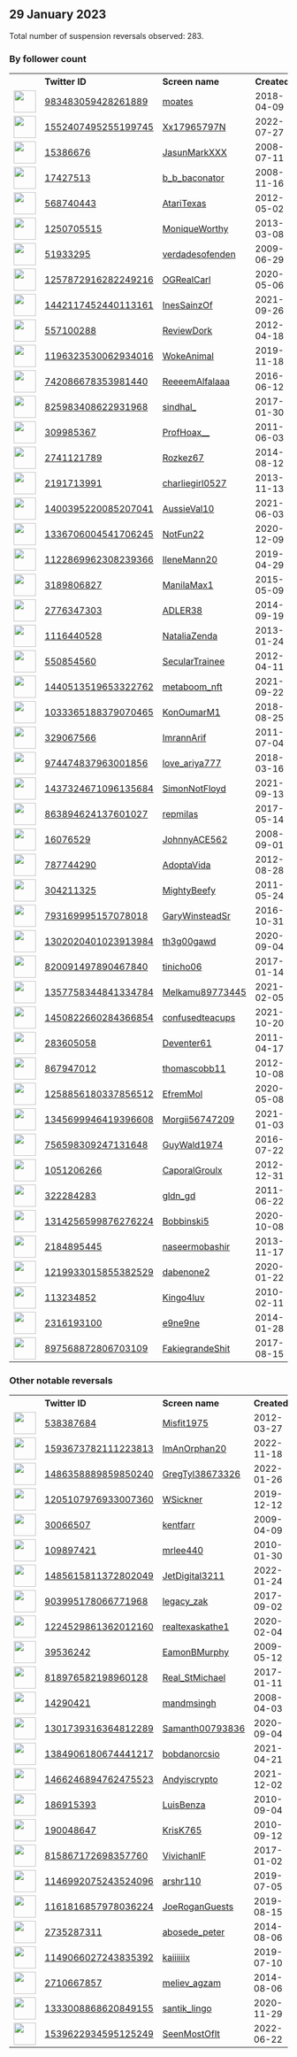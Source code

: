 
## 29 January 2023
Total number of suspension reversals observed: 283.

### By follower count
<table><tr><th></th><th align="left">Twitter ID</th><th align="left">Screen name</th>
<th align="left">Created</th><th align="left">Status</th><th align="left">Suspended</th><th align="left">Followers</th>
<tr><td><a href="https://pbs.twimg.com/profile_images/1619502753834835974/JGmosFmi_normal.jpg"><img src="https://pbs.twimg.com/profile_images/1619502753834835974/JGmosFmi_normal.jpg" width="40px" height="40px" align="center"/></a></td><td><a href="https://twitter.com/intent/user?user_id=983483059428261889">983483059428261889</a></td><td><a href="https://twitter.com/moates">moates</a></td><td>2018-04-09</td><td align="center"></td><td></td><td>180657</td></tr>
<tr><td><a href="https://pbs.twimg.com/profile_images/1552408984824516610/alsEPf46_normal.jpg"><img src="https://pbs.twimg.com/profile_images/1552408984824516610/alsEPf46_normal.jpg" width="40px" height="40px" align="center"/></a></td><td><a href="https://twitter.com/intent/user?user_id=1552407495255199745">1552407495255199745</a></td><td><a href="https://twitter.com/Xx17965797N">Xx17965797N</a></td><td>2022-07-27</td><td align="center"></td><td>2022-12-12</td><td>66433</td></tr>
<tr><td><a href="https://pbs.twimg.com/profile_images/1298686724621492224/90K5EQpJ_normal.jpg"><img src="https://pbs.twimg.com/profile_images/1298686724621492224/90K5EQpJ_normal.jpg" width="40px" height="40px" align="center"/></a></td><td><a href="https://twitter.com/intent/user?user_id=15386676">15386676</a></td><td><a href="https://twitter.com/JasunMarkXXX">JasunMarkXXX</a></td><td>2008-07-11</td><td align="center"></td><td>2022-03-27</td><td>50251</td></tr>
<tr><td><a href="https://pbs.twimg.com/profile_images/1352023966676787200/eofhIeDt_normal.jpg"><img src="https://pbs.twimg.com/profile_images/1352023966676787200/eofhIeDt_normal.jpg" width="40px" height="40px" align="center"/></a></td><td><a href="https://twitter.com/intent/user?user_id=17427513">17427513</a></td><td><a href="https://twitter.com/b_b_baconator">b_b_baconator</a></td><td>2008-11-16</td><td align="center"></td><td></td><td>48443</td></tr>
<tr><td><a href="https://pbs.twimg.com/profile_images/961315095841255424/oClfQDgN_normal.jpg"><img src="https://pbs.twimg.com/profile_images/961315095841255424/oClfQDgN_normal.jpg" width="40px" height="40px" align="center"/></a></td><td><a href="https://twitter.com/intent/user?user_id=568740443">568740443</a></td><td><a href="https://twitter.com/AtariTexas">AtariTexas</a></td><td>2012-05-02</td><td align="center"></td><td>2022-10-10</td><td>35394</td></tr>
<tr><td><a href="https://pbs.twimg.com/profile_images/1132945631046184960/mN23bcrk_normal.jpg"><img src="https://pbs.twimg.com/profile_images/1132945631046184960/mN23bcrk_normal.jpg" width="40px" height="40px" align="center"/></a></td><td><a href="https://twitter.com/intent/user?user_id=1250705515">1250705515</a></td><td><a href="https://twitter.com/MoniqueWorthy">MoniqueWorthy</a></td><td>2013-03-08</td><td align="center"></td><td></td><td>30431</td></tr>
<tr><td><a href="https://pbs.twimg.com/profile_images/1533288485960003584/fsWkDku2_normal.jpg"><img src="https://pbs.twimg.com/profile_images/1533288485960003584/fsWkDku2_normal.jpg" width="40px" height="40px" align="center"/></a></td><td><a href="https://twitter.com/intent/user?user_id=51933295">51933295</a></td><td><a href="https://twitter.com/verdadesofenden">verdadesofenden</a></td><td>2009-06-29</td><td align="center"></td><td>2022-06-13</td><td>30090</td></tr>
<tr><td><a href="https://pbs.twimg.com/profile_images/1482696093406277637/ib1dpHDC_normal.jpg"><img src="https://pbs.twimg.com/profile_images/1482696093406277637/ib1dpHDC_normal.jpg" width="40px" height="40px" align="center"/></a></td><td><a href="https://twitter.com/intent/user?user_id=1257872916282249216">1257872916282249216</a></td><td><a href="https://twitter.com/OGRealCarl">OGRealCarl</a></td><td>2020-05-06</td><td align="center"></td><td>2022-06-17</td><td>29830</td></tr>
<tr><td><a href="https://pbs.twimg.com/profile_images/1523696719992610818/9Fl1amLt_normal.jpg"><img src="https://pbs.twimg.com/profile_images/1523696719992610818/9Fl1amLt_normal.jpg" width="40px" height="40px" align="center"/></a></td><td><a href="https://twitter.com/intent/user?user_id=1442117452440113161">1442117452440113161</a></td><td><a href="https://twitter.com/InesSainzOf">InesSainzOf</a></td><td>2021-09-26</td><td align="center">🚫</td><td>2022-09-29</td><td>28065</td></tr>
<tr><td><a href="https://pbs.twimg.com/profile_images/1550173107180257288/O9GFjHUu_normal.jpg"><img src="https://pbs.twimg.com/profile_images/1550173107180257288/O9GFjHUu_normal.jpg" width="40px" height="40px" align="center"/></a></td><td><a href="https://twitter.com/intent/user?user_id=557100288">557100288</a></td><td><a href="https://twitter.com/ReviewDork">ReviewDork</a></td><td>2012-04-18</td><td align="center"></td><td>2022-07-29</td><td>28045</td></tr>
<tr><td><a href="https://pbs.twimg.com/profile_images/1510980681576366084/F6G2CsxB_normal.jpg"><img src="https://pbs.twimg.com/profile_images/1510980681576366084/F6G2CsxB_normal.jpg" width="40px" height="40px" align="center"/></a></td><td><a href="https://twitter.com/intent/user?user_id=1196323530062934016">1196323530062934016</a></td><td><a href="https://twitter.com/WokeAnimal">WokeAnimal</a></td><td>2019-11-18</td><td align="center"></td><td>2022-04-29</td><td>27935</td></tr>
<tr><td><a href="https://pbs.twimg.com/profile_images/1468924679998119944/vDixdphU_normal.jpg"><img src="https://pbs.twimg.com/profile_images/1468924679998119944/vDixdphU_normal.jpg" width="40px" height="40px" align="center"/></a></td><td><a href="https://twitter.com/intent/user?user_id=742086678353981440">742086678353981440</a></td><td><a href="https://twitter.com/ReeeemAlfalaaa">ReeeemAlfalaaa</a></td><td>2016-06-12</td><td align="center">👋</td><td>2022-07-30</td><td>27385</td></tr>
<tr><td><a href="https://pbs.twimg.com/profile_images/1619581861130559492/GDeYP8UC_normal.jpg"><img src="https://pbs.twimg.com/profile_images/1619581861130559492/GDeYP8UC_normal.jpg" width="40px" height="40px" align="center"/></a></td><td><a href="https://twitter.com/intent/user?user_id=825983408622931968">825983408622931968</a></td><td><a href="https://twitter.com/sindhal_">sindhal_</a></td><td>2017-01-30</td><td align="center"></td><td>2022-09-19</td><td>26418</td></tr>
<tr><td><a href="https://pbs.twimg.com/profile_images/1147181743608422401/P6kXZS5X_normal.png"><img src="https://pbs.twimg.com/profile_images/1147181743608422401/P6kXZS5X_normal.png" width="40px" height="40px" align="center"/></a></td><td><a href="https://twitter.com/intent/user?user_id=309985367">309985367</a></td><td><a href="https://twitter.com/ProfHoax__">ProfHoax__</a></td><td>2011-06-03</td><td align="center"></td><td>2022-06-23</td><td>25930</td></tr>
<tr><td><a href="https://pbs.twimg.com/profile_images/1566490097595432962/qF7ihE_M_normal.jpg"><img src="https://pbs.twimg.com/profile_images/1566490097595432962/qF7ihE_M_normal.jpg" width="40px" height="40px" align="center"/></a></td><td><a href="https://twitter.com/intent/user?user_id=2741121789">2741121789</a></td><td><a href="https://twitter.com/Rozkez67">Rozkez67</a></td><td>2014-08-12</td><td align="center"></td><td>2022-09-07</td><td>24007</td></tr>
<tr><td><a href="https://pbs.twimg.com/profile_images/1496531479236472834/Va0I5A3n_normal.jpg"><img src="https://pbs.twimg.com/profile_images/1496531479236472834/Va0I5A3n_normal.jpg" width="40px" height="40px" align="center"/></a></td><td><a href="https://twitter.com/intent/user?user_id=2191713991">2191713991</a></td><td><a href="https://twitter.com/charliegirl0527">charliegirl0527</a></td><td>2013-11-13</td><td align="center"></td><td>2022-05-07</td><td>23800</td></tr>
<tr><td><a href="https://pbs.twimg.com/profile_images/1434512568337375235/Fo5rVtu__normal.jpg"><img src="https://pbs.twimg.com/profile_images/1434512568337375235/Fo5rVtu__normal.jpg" width="40px" height="40px" align="center"/></a></td><td><a href="https://twitter.com/intent/user?user_id=1400395220085207041">1400395220085207041</a></td><td><a href="https://twitter.com/AussieVal10">AussieVal10</a></td><td>2021-06-03</td><td align="center"></td><td>2022-03-15</td><td>23763</td></tr>
<tr><td><a href="https://pbs.twimg.com/profile_images/1563262051710951424/P5RT5iw-_normal.jpg"><img src="https://pbs.twimg.com/profile_images/1563262051710951424/P5RT5iw-_normal.jpg" width="40px" height="40px" align="center"/></a></td><td><a href="https://twitter.com/intent/user?user_id=1336706004541706245">1336706004541706245</a></td><td><a href="https://twitter.com/NotFun22">NotFun22</a></td><td>2020-12-09</td><td align="center"></td><td>2022-09-05</td><td>23581</td></tr>
<tr><td><a href="https://pbs.twimg.com/profile_images/1138139064505384960/GWPUEzQN_normal.jpg"><img src="https://pbs.twimg.com/profile_images/1138139064505384960/GWPUEzQN_normal.jpg" width="40px" height="40px" align="center"/></a></td><td><a href="https://twitter.com/intent/user?user_id=1122869962308239366">1122869962308239366</a></td><td><a href="https://twitter.com/IleneMann20">IleneMann20</a></td><td>2019-04-29</td><td align="center"></td><td>2022-10-04</td><td>23546</td></tr>
<tr><td><a href="https://pbs.twimg.com/profile_images/1491190972675653632/LBDXTtWA_normal.jpg"><img src="https://pbs.twimg.com/profile_images/1491190972675653632/LBDXTtWA_normal.jpg" width="40px" height="40px" align="center"/></a></td><td><a href="https://twitter.com/intent/user?user_id=3189806827">3189806827</a></td><td><a href="https://twitter.com/ManilaMax1">ManilaMax1</a></td><td>2015-05-09</td><td align="center"></td><td>2022-08-03</td><td>20922</td></tr>
<tr><td><a href="https://pbs.twimg.com/profile_images/1094976575563538432/c3zSrtBL_normal.jpg"><img src="https://pbs.twimg.com/profile_images/1094976575563538432/c3zSrtBL_normal.jpg" width="40px" height="40px" align="center"/></a></td><td><a href="https://twitter.com/intent/user?user_id=2776347303">2776347303</a></td><td><a href="https://twitter.com/ADLER38">ADLER38</a></td><td>2014-09-19</td><td align="center"></td><td>2022-10-27</td><td>19904</td></tr>
<tr><td><a href="https://pbs.twimg.com/profile_images/1505427357905080326/ggycHOED_normal.jpg"><img src="https://pbs.twimg.com/profile_images/1505427357905080326/ggycHOED_normal.jpg" width="40px" height="40px" align="center"/></a></td><td><a href="https://twitter.com/intent/user?user_id=1116440528">1116440528</a></td><td><a href="https://twitter.com/NataliaZenda">NataliaZenda</a></td><td>2013-01-24</td><td align="center"></td><td>2022-07-13</td><td>5548</td></tr>
<tr><td><a href="https://pbs.twimg.com/profile_images/1610899061611298817/jcuh9eHu_normal.jpg"><img src="https://pbs.twimg.com/profile_images/1610899061611298817/jcuh9eHu_normal.jpg" width="40px" height="40px" align="center"/></a></td><td><a href="https://twitter.com/intent/user?user_id=550854560">550854560</a></td><td><a href="https://twitter.com/SecularTrainee">SecularTrainee</a></td><td>2012-04-11</td><td align="center"></td><td>2023-01-19</td><td>4257</td></tr>
<tr><td><a href="https://pbs.twimg.com/profile_images/1462037248464068621/QNvBuD0L_normal.jpg"><img src="https://pbs.twimg.com/profile_images/1462037248464068621/QNvBuD0L_normal.jpg" width="40px" height="40px" align="center"/></a></td><td><a href="https://twitter.com/intent/user?user_id=1440513519653322762">1440513519653322762</a></td><td><a href="https://twitter.com/metaboom_nft">metaboom_nft</a></td><td>2021-09-22</td><td align="center"></td><td>2023-01-20</td><td>4149</td></tr>
<tr><td><a href="https://pbs.twimg.com/profile_images/1568887688563916800/-G7_ug9H_normal.jpg"><img src="https://pbs.twimg.com/profile_images/1568887688563916800/-G7_ug9H_normal.jpg" width="40px" height="40px" align="center"/></a></td><td><a href="https://twitter.com/intent/user?user_id=1033365188379070465">1033365188379070465</a></td><td><a href="https://twitter.com/KonOumarM1">KonOumarM1</a></td><td>2018-08-25</td><td align="center"></td><td>2022-10-23</td><td>3133</td></tr>
<tr><td><a href="https://pbs.twimg.com/profile_images/1617937345797292049/wvQWSQDt_normal.jpg"><img src="https://pbs.twimg.com/profile_images/1617937345797292049/wvQWSQDt_normal.jpg" width="40px" height="40px" align="center"/></a></td><td><a href="https://twitter.com/intent/user?user_id=329067566">329067566</a></td><td><a href="https://twitter.com/ImrannArif">ImrannArif</a></td><td>2011-07-04</td><td align="center"></td><td>2023-01-10</td><td>3125</td></tr>
<tr><td><a href="https://pbs.twimg.com/profile_images/1451937737305645062/XPEJ1iD4_normal.jpg"><img src="https://pbs.twimg.com/profile_images/1451937737305645062/XPEJ1iD4_normal.jpg" width="40px" height="40px" align="center"/></a></td><td><a href="https://twitter.com/intent/user?user_id=974474837963001856">974474837963001856</a></td><td><a href="https://twitter.com/love_ariya777">love_ariya777</a></td><td>2018-03-16</td><td align="center"></td><td>2023-01-04</td><td>2852</td></tr>
<tr><td><a href="https://pbs.twimg.com/profile_images/1469584839875698688/2qDzs8RE_normal.jpg"><img src="https://pbs.twimg.com/profile_images/1469584839875698688/2qDzs8RE_normal.jpg" width="40px" height="40px" align="center"/></a></td><td><a href="https://twitter.com/intent/user?user_id=1437324671096135684">1437324671096135684</a></td><td><a href="https://twitter.com/SimonNotFloyd">SimonNotFloyd</a></td><td>2021-09-13</td><td align="center"></td><td>2022-09-07</td><td>2410</td></tr>
<tr><td><a href="https://pbs.twimg.com/profile_images/1618426895229411328/734nOrdl_normal.jpg"><img src="https://pbs.twimg.com/profile_images/1618426895229411328/734nOrdl_normal.jpg" width="40px" height="40px" align="center"/></a></td><td><a href="https://twitter.com/intent/user?user_id=863894624137601027">863894624137601027</a></td><td><a href="https://twitter.com/repmiIas">repmiIas</a></td><td>2017-05-14</td><td align="center"></td><td>2022-12-03</td><td>2378</td></tr>
<tr><td><a href="https://pbs.twimg.com/profile_images/903255272734343169/re9Uh8ZK_normal.jpg"><img src="https://pbs.twimg.com/profile_images/903255272734343169/re9Uh8ZK_normal.jpg" width="40px" height="40px" align="center"/></a></td><td><a href="https://twitter.com/intent/user?user_id=16076529">16076529</a></td><td><a href="https://twitter.com/JohnnyACE562">JohnnyACE562</a></td><td>2008-09-01</td><td align="center">🚫</td><td></td><td>2139</td></tr>
<tr><td><a href="https://pbs.twimg.com/profile_images/1622901322654556161/VMjL1c_d_normal.jpg"><img src="https://pbs.twimg.com/profile_images/1622901322654556161/VMjL1c_d_normal.jpg" width="40px" height="40px" align="center"/></a></td><td><a href="https://twitter.com/intent/user?user_id=787744290">787744290</a></td><td><a href="https://twitter.com/AdoptaVida">AdoptaVida</a></td><td>2012-08-28</td><td align="center"></td><td>2022-10-20</td><td>2101</td></tr>
<tr><td><a href="https://pbs.twimg.com/profile_images/1619790165857255425/H9KyymzG_normal.jpg"><img src="https://pbs.twimg.com/profile_images/1619790165857255425/H9KyymzG_normal.jpg" width="40px" height="40px" align="center"/></a></td><td><a href="https://twitter.com/intent/user?user_id=304211325">304211325</a></td><td><a href="https://twitter.com/MightyBeefy">MightyBeefy</a></td><td>2011-05-24</td><td align="center"></td><td></td><td>2079</td></tr>
<tr><td><a href="https://pbs.twimg.com/profile_images/793648245998166016/8Ktu9gg1_normal.jpg"><img src="https://pbs.twimg.com/profile_images/793648245998166016/8Ktu9gg1_normal.jpg" width="40px" height="40px" align="center"/></a></td><td><a href="https://twitter.com/intent/user?user_id=793169995157078018">793169995157078018</a></td><td><a href="https://twitter.com/GaryWinsteadSr">GaryWinsteadSr</a></td><td>2016-10-31</td><td align="center"></td><td></td><td>2034</td></tr>
<tr><td><a href="https://pbs.twimg.com/profile_images/1601612341262647302/W29yMJtM_normal.jpg"><img src="https://pbs.twimg.com/profile_images/1601612341262647302/W29yMJtM_normal.jpg" width="40px" height="40px" align="center"/></a></td><td><a href="https://twitter.com/intent/user?user_id=1302020401023913984">1302020401023913984</a></td><td><a href="https://twitter.com/th3g00gawd">th3g00gawd</a></td><td>2020-09-04</td><td align="center"></td><td>2023-01-07</td><td>1881</td></tr>
<tr><td><a href="https://pbs.twimg.com/profile_images/1585740177728741381/9e9PMeRo_normal.jpg"><img src="https://pbs.twimg.com/profile_images/1585740177728741381/9e9PMeRo_normal.jpg" width="40px" height="40px" align="center"/></a></td><td><a href="https://twitter.com/intent/user?user_id=820091497890467840">820091497890467840</a></td><td><a href="https://twitter.com/tinicho06">tinicho06</a></td><td>2017-01-14</td><td align="center"></td><td>2023-01-15</td><td>1795</td></tr>
<tr><td><a href="https://pbs.twimg.com/profile_images/1622944709248253952/aqdL09Sv_normal.jpg"><img src="https://pbs.twimg.com/profile_images/1622944709248253952/aqdL09Sv_normal.jpg" width="40px" height="40px" align="center"/></a></td><td><a href="https://twitter.com/intent/user?user_id=1357758344841334784">1357758344841334784</a></td><td><a href="https://twitter.com/Melkamu89773445">Melkamu89773445</a></td><td>2021-02-05</td><td align="center"></td><td>2023-01-15</td><td>1743</td></tr>
<tr><td><a href="https://pbs.twimg.com/profile_images/1605870258644033537/OTehB65X_normal.jpg"><img src="https://pbs.twimg.com/profile_images/1605870258644033537/OTehB65X_normal.jpg" width="40px" height="40px" align="center"/></a></td><td><a href="https://twitter.com/intent/user?user_id=1450822660284366854">1450822660284366854</a></td><td><a href="https://twitter.com/confusedteacups">confusedteacups</a></td><td>2021-10-20</td><td align="center"></td><td>2023-01-16</td><td>1731</td></tr>
<tr><td><a href="https://pbs.twimg.com/profile_images/1612204576890933251/WhNX-wOu_normal.jpg"><img src="https://pbs.twimg.com/profile_images/1612204576890933251/WhNX-wOu_normal.jpg" width="40px" height="40px" align="center"/></a></td><td><a href="https://twitter.com/intent/user?user_id=283605058">283605058</a></td><td><a href="https://twitter.com/Deventer61">Deventer61</a></td><td>2011-04-17</td><td align="center"></td><td>2023-01-15</td><td>1699</td></tr>
<tr><td><a href="https://pbs.twimg.com/profile_images/1305266415155453953/WJfpk_84_normal.jpg"><img src="https://pbs.twimg.com/profile_images/1305266415155453953/WJfpk_84_normal.jpg" width="40px" height="40px" align="center"/></a></td><td><a href="https://twitter.com/intent/user?user_id=867947012">867947012</a></td><td><a href="https://twitter.com/thomascobb11">thomascobb11</a></td><td>2012-10-08</td><td align="center"></td><td></td><td>1544</td></tr>
<tr><td><a href="https://pbs.twimg.com/profile_images/1258859590634135553/Qlh2kfrA_normal.jpg"><img src="https://pbs.twimg.com/profile_images/1258859590634135553/Qlh2kfrA_normal.jpg" width="40px" height="40px" align="center"/></a></td><td><a href="https://twitter.com/intent/user?user_id=1258856180337856512">1258856180337856512</a></td><td><a href="https://twitter.com/EfremMol">EfremMol</a></td><td>2020-05-08</td><td align="center"></td><td>2022-10-10</td><td>1526</td></tr>
<tr><td><a href="https://pbs.twimg.com/profile_images/1601260234709864448/cVULyemp_normal.jpg"><img src="https://pbs.twimg.com/profile_images/1601260234709864448/cVULyemp_normal.jpg" width="40px" height="40px" align="center"/></a></td><td><a href="https://twitter.com/intent/user?user_id=1345699946419396608">1345699946419396608</a></td><td><a href="https://twitter.com/Morgii56747209">Morgii56747209</a></td><td>2021-01-03</td><td align="center"></td><td>2023-01-15</td><td>1480</td></tr>
<tr><td><a href="https://pbs.twimg.com/profile_images/1499712136670502913/q-IwJRvt_normal.jpg"><img src="https://pbs.twimg.com/profile_images/1499712136670502913/q-IwJRvt_normal.jpg" width="40px" height="40px" align="center"/></a></td><td><a href="https://twitter.com/intent/user?user_id=756598309247131648">756598309247131648</a></td><td><a href="https://twitter.com/GuyWald1974">GuyWald1974</a></td><td>2016-07-22</td><td align="center"></td><td>2022-06-10</td><td>1446</td></tr>
<tr><td><a href="https://pbs.twimg.com/profile_images/1504063165381939204/9wNz_exB_normal.jpg"><img src="https://pbs.twimg.com/profile_images/1504063165381939204/9wNz_exB_normal.jpg" width="40px" height="40px" align="center"/></a></td><td><a href="https://twitter.com/intent/user?user_id=1051206266">1051206266</a></td><td><a href="https://twitter.com/CaporalGroulx">CaporalGroulx</a></td><td>2012-12-31</td><td align="center"></td><td>2022-10-26</td><td>1444</td></tr>
<tr><td><a href="https://pbs.twimg.com/profile_images/1621562086659588096/d5S5Qbbc_normal.jpg"><img src="https://pbs.twimg.com/profile_images/1621562086659588096/d5S5Qbbc_normal.jpg" width="40px" height="40px" align="center"/></a></td><td><a href="https://twitter.com/intent/user?user_id=322284283">322284283</a></td><td><a href="https://twitter.com/gldn_gd">gldn_gd</a></td><td>2011-06-22</td><td align="center"></td><td>2022-11-17</td><td>1439</td></tr>
<tr><td><a href="https://pbs.twimg.com/profile_images/1347820487712370688/5pwzEbKK_normal.jpg"><img src="https://pbs.twimg.com/profile_images/1347820487712370688/5pwzEbKK_normal.jpg" width="40px" height="40px" align="center"/></a></td><td><a href="https://twitter.com/intent/user?user_id=1314256599876276224">1314256599876276224</a></td><td><a href="https://twitter.com/Bobbinski5">Bobbinski5</a></td><td>2020-10-08</td><td align="center"></td><td></td><td>1390</td></tr>
<tr><td><a href="https://pbs.twimg.com/profile_images/1617458033491312640/KsTS5WDm_normal.jpg"><img src="https://pbs.twimg.com/profile_images/1617458033491312640/KsTS5WDm_normal.jpg" width="40px" height="40px" align="center"/></a></td><td><a href="https://twitter.com/intent/user?user_id=2184895445">2184895445</a></td><td><a href="https://twitter.com/naseermobashir">naseermobashir</a></td><td>2013-11-17</td><td align="center"></td><td>2023-01-15</td><td>1382</td></tr>
<tr><td><a href="https://pbs.twimg.com/profile_images/1422384414416261127/hupV0jj5_normal.jpg"><img src="https://pbs.twimg.com/profile_images/1422384414416261127/hupV0jj5_normal.jpg" width="40px" height="40px" align="center"/></a></td><td><a href="https://twitter.com/intent/user?user_id=1219933015855382529">1219933015855382529</a></td><td><a href="https://twitter.com/dabenone2">dabenone2</a></td><td>2020-01-22</td><td align="center"></td><td>2022-12-31</td><td>1378</td></tr>
<tr><td><a href="https://pbs.twimg.com/profile_images/1550960744132386817/J4JylgCm_normal.jpg"><img src="https://pbs.twimg.com/profile_images/1550960744132386817/J4JylgCm_normal.jpg" width="40px" height="40px" align="center"/></a></td><td><a href="https://twitter.com/intent/user?user_id=113234852">113234852</a></td><td><a href="https://twitter.com/Kingo4luv">Kingo4luv</a></td><td>2010-02-11</td><td align="center"></td><td>2023-01-09</td><td>1286</td></tr>
<tr><td><a href="https://pbs.twimg.com/profile_images/1609071029334282246/l_7W49md_normal.jpg"><img src="https://pbs.twimg.com/profile_images/1609071029334282246/l_7W49md_normal.jpg" width="40px" height="40px" align="center"/></a></td><td><a href="https://twitter.com/intent/user?user_id=2316193100">2316193100</a></td><td><a href="https://twitter.com/e9ne9ne">e9ne9ne</a></td><td>2014-01-28</td><td align="center"></td><td>2023-01-03</td><td>1279</td></tr>
<tr><td><a href="https://pbs.twimg.com/profile_images/1444371122611499010/t82vdslJ_normal.jpg"><img src="https://pbs.twimg.com/profile_images/1444371122611499010/t82vdslJ_normal.jpg" width="40px" height="40px" align="center"/></a></td><td><a href="https://twitter.com/intent/user?user_id=897568872806703109">897568872806703109</a></td><td><a href="https://twitter.com/FakiegrandeShit">FakiegrandeShit</a></td><td>2017-08-15</td><td align="center"></td><td>2023-01-13</td><td>1271</td></tr>
</table>

### Other notable reversals
<table><tr><th></th><th align="left">Twitter ID</th><th align="left">Screen name</th>
<th align="left">Created</th><th align="left">Status</th><th align="left">Suspended</th><th align="left">Followers</th>
<tr><td><a href="https://pbs.twimg.com/profile_images/1386046686473170950/9nCRcnqs_normal.jpg"><img src="https://pbs.twimg.com/profile_images/1386046686473170950/9nCRcnqs_normal.jpg" width="40px" height="40px" align="center"/></a></td><td><a href="https://twitter.com/intent/user?user_id=538387684">538387684</a></td><td><a href="https://twitter.com/Misfit1975">Misfit1975</a></td><td>2012-03-27</td><td align="center"></td><td>2023-01-25</td><td>227</td></tr>
<tr><td><a href="https://pbs.twimg.com/profile_images/1594137031227150338/UlF9tTJP_normal.jpg"><img src="https://pbs.twimg.com/profile_images/1594137031227150338/UlF9tTJP_normal.jpg" width="40px" height="40px" align="center"/></a></td><td><a href="https://twitter.com/intent/user?user_id=1593673782111223813">1593673782111223813</a></td><td><a href="https://twitter.com/ImAnOrphan20">ImAnOrphan20</a></td><td>2022-11-18</td><td align="center"></td><td>2023-01-06</td><td>58</td></tr>
<tr><td><a href="https://pbs.twimg.com/profile_images/1610772454879727624/fobEYfB3_normal.jpg"><img src="https://pbs.twimg.com/profile_images/1610772454879727624/fobEYfB3_normal.jpg" width="40px" height="40px" align="center"/></a></td><td><a href="https://twitter.com/intent/user?user_id=1486358889859850240">1486358889859850240</a></td><td><a href="https://twitter.com/GregTyl38673326">GregTyl38673326</a></td><td>2022-01-26</td><td align="center"></td><td>2023-01-06</td><td>633</td></tr>
<tr><td><a href="https://abs.twimg.com/sticky/default_profile_images/default_profile_normal.png"><img src="https://abs.twimg.com/sticky/default_profile_images/default_profile_normal.png" width="40px" height="40px" align="center"/></a></td><td><a href="https://twitter.com/intent/user?user_id=1205107976933007360">1205107976933007360</a></td><td><a href="https://twitter.com/WSickner">WSickner</a></td><td>2019-12-12</td><td align="center"></td><td>2023-01-08</td><td>29</td></tr>
<tr><td><a href="https://pbs.twimg.com/profile_images/378800000346850363/d17292820055f17b8cf1142dab663d5d_normal.jpeg"><img src="https://pbs.twimg.com/profile_images/378800000346850363/d17292820055f17b8cf1142dab663d5d_normal.jpeg" width="40px" height="40px" align="center"/></a></td><td><a href="https://twitter.com/intent/user?user_id=30066507">30066507</a></td><td><a href="https://twitter.com/kentfarr">kentfarr</a></td><td>2009-04-09</td><td align="center">🔒</td><td>2023-01-27</td><td>80</td></tr>
<tr><td><a href="https://pbs.twimg.com/profile_images/1566192632388554752/w4p5xVgp_normal.jpg"><img src="https://pbs.twimg.com/profile_images/1566192632388554752/w4p5xVgp_normal.jpg" width="40px" height="40px" align="center"/></a></td><td><a href="https://twitter.com/intent/user?user_id=109897421">109897421</a></td><td><a href="https://twitter.com/mrlee440">mrlee440</a></td><td>2010-01-30</td><td align="center"></td><td>2023-01-25</td><td>140</td></tr>
<tr><td><a href="https://pbs.twimg.com/profile_images/1623025603875336192/h1KyzlSn_normal.jpg"><img src="https://pbs.twimg.com/profile_images/1623025603875336192/h1KyzlSn_normal.jpg" width="40px" height="40px" align="center"/></a></td><td><a href="https://twitter.com/intent/user?user_id=1485615811372802049">1485615811372802049</a></td><td><a href="https://twitter.com/JetDigital3211">JetDigital3211</a></td><td>2022-01-24</td><td align="center"></td><td>2023-01-15</td><td>1156</td></tr>
<tr><td><a href="https://pbs.twimg.com/profile_images/1612972462739804160/A4BMgALc_normal.jpg"><img src="https://pbs.twimg.com/profile_images/1612972462739804160/A4BMgALc_normal.jpg" width="40px" height="40px" align="center"/></a></td><td><a href="https://twitter.com/intent/user?user_id=903995178066771968">903995178066771968</a></td><td><a href="https://twitter.com/legacy_zak">legacy_zak</a></td><td>2017-09-02</td><td align="center"></td><td>2023-01-24</td><td>288</td></tr>
<tr><td><a href="https://pbs.twimg.com/profile_images/1450666979526942724/cAFVqx42_normal.jpg"><img src="https://pbs.twimg.com/profile_images/1450666979526942724/cAFVqx42_normal.jpg" width="40px" height="40px" align="center"/></a></td><td><a href="https://twitter.com/intent/user?user_id=1224529861362012160">1224529861362012160</a></td><td><a href="https://twitter.com/realtexaskathe1">realtexaskathe1</a></td><td>2020-02-04</td><td align="center"></td><td>2023-01-26</td><td>623</td></tr>
<tr><td><a href="https://pbs.twimg.com/profile_images/477240232736079872/vC4jwQSH_normal.jpeg"><img src="https://pbs.twimg.com/profile_images/477240232736079872/vC4jwQSH_normal.jpeg" width="40px" height="40px" align="center"/></a></td><td><a href="https://twitter.com/intent/user?user_id=39536242">39536242</a></td><td><a href="https://twitter.com/EamonBMurphy">EamonBMurphy</a></td><td>2009-05-12</td><td align="center"></td><td>2023-01-07</td><td>595</td></tr>
<tr><td><a href="https://pbs.twimg.com/profile_images/1196575206388596736/3bpM2Ghb_normal.jpg"><img src="https://pbs.twimg.com/profile_images/1196575206388596736/3bpM2Ghb_normal.jpg" width="40px" height="40px" align="center"/></a></td><td><a href="https://twitter.com/intent/user?user_id=818976582198960128">818976582198960128</a></td><td><a href="https://twitter.com/Real_StMichael">Real_StMichael</a></td><td>2017-01-11</td><td align="center"></td><td>2023-01-21</td><td>21</td></tr>
<tr><td><a href="https://pbs.twimg.com/profile_images/1448507159709290496/pm_k4Qrz_normal.jpg"><img src="https://pbs.twimg.com/profile_images/1448507159709290496/pm_k4Qrz_normal.jpg" width="40px" height="40px" align="center"/></a></td><td><a href="https://twitter.com/intent/user?user_id=14290421">14290421</a></td><td><a href="https://twitter.com/mandmsingh">mandmsingh</a></td><td>2008-04-03</td><td align="center"></td><td>2023-01-18</td><td>342</td></tr>
<tr><td><a href="https://pbs.twimg.com/profile_images/1619000799887257601/AsZPfKog_normal.jpg"><img src="https://pbs.twimg.com/profile_images/1619000799887257601/AsZPfKog_normal.jpg" width="40px" height="40px" align="center"/></a></td><td><a href="https://twitter.com/intent/user?user_id=1301739316364812289">1301739316364812289</a></td><td><a href="https://twitter.com/Samanth00793836">Samanth00793836</a></td><td>2020-09-04</td><td align="center">🔒</td><td>2022-12-15</td><td>0</td></tr>
<tr><td><a href="https://pbs.twimg.com/profile_images/1471733377954951169/vuEBlx0Q_normal.jpg"><img src="https://pbs.twimg.com/profile_images/1471733377954951169/vuEBlx0Q_normal.jpg" width="40px" height="40px" align="center"/></a></td><td><a href="https://twitter.com/intent/user?user_id=1384906180674441217">1384906180674441217</a></td><td><a href="https://twitter.com/bobdanorcsio">bobdanorcsio</a></td><td>2021-04-21</td><td align="center"></td><td>2023-01-24</td><td>1164</td></tr>
<tr><td><a href="https://pbs.twimg.com/profile_images/1502723936483614721/J0vkU_F4_normal.jpg"><img src="https://pbs.twimg.com/profile_images/1502723936483614721/J0vkU_F4_normal.jpg" width="40px" height="40px" align="center"/></a></td><td><a href="https://twitter.com/intent/user?user_id=1466246894762475523">1466246894762475523</a></td><td><a href="https://twitter.com/Andyiscrypto">Andyiscrypto</a></td><td>2021-12-02</td><td align="center"></td><td>2022-12-19</td><td>43</td></tr>
<tr><td><a href="https://pbs.twimg.com/profile_images/1455912603407069184/r4MHGGnT_normal.jpg"><img src="https://pbs.twimg.com/profile_images/1455912603407069184/r4MHGGnT_normal.jpg" width="40px" height="40px" align="center"/></a></td><td><a href="https://twitter.com/intent/user?user_id=186915393">186915393</a></td><td><a href="https://twitter.com/LuisBenza">LuisBenza</a></td><td>2010-09-04</td><td align="center"></td><td>2023-01-20</td><td>649</td></tr>
<tr><td><a href="https://pbs.twimg.com/profile_images/1203844653331746817/HsFqFib8_normal.jpg"><img src="https://pbs.twimg.com/profile_images/1203844653331746817/HsFqFib8_normal.jpg" width="40px" height="40px" align="center"/></a></td><td><a href="https://twitter.com/intent/user?user_id=190048647">190048647</a></td><td><a href="https://twitter.com/KrisK765">KrisK765</a></td><td>2010-09-12</td><td align="center"></td><td>2023-01-27</td><td>158</td></tr>
<tr><td><a href="https://pbs.twimg.com/profile_images/1622439524746887168/mzRjhVR7_normal.jpg"><img src="https://pbs.twimg.com/profile_images/1622439524746887168/mzRjhVR7_normal.jpg" width="40px" height="40px" align="center"/></a></td><td><a href="https://twitter.com/intent/user?user_id=815867172698357760">815867172698357760</a></td><td><a href="https://twitter.com/VivichanIF">VivichanIF</a></td><td>2017-01-02</td><td align="center"></td><td>2022-10-28</td><td>548</td></tr>
<tr><td><a href="https://pbs.twimg.com/profile_images/1250405998239444993/SPmVGwkk_normal.jpg"><img src="https://pbs.twimg.com/profile_images/1250405998239444993/SPmVGwkk_normal.jpg" width="40px" height="40px" align="center"/></a></td><td><a href="https://twitter.com/intent/user?user_id=1146992075243524096">1146992075243524096</a></td><td><a href="https://twitter.com/arshr110">arshr110</a></td><td>2019-07-05</td><td align="center">🔒</td><td>2023-01-15</td><td>259</td></tr>
<tr><td><a href="https://pbs.twimg.com/profile_images/1161818433207570434/X2AWeHI8_normal.jpg"><img src="https://pbs.twimg.com/profile_images/1161818433207570434/X2AWeHI8_normal.jpg" width="40px" height="40px" align="center"/></a></td><td><a href="https://twitter.com/intent/user?user_id=1161816857978036224">1161816857978036224</a></td><td><a href="https://twitter.com/JoeRoganGuests">JoeRoganGuests</a></td><td>2019-08-15</td><td align="center"></td><td>2022-12-04</td><td>203</td></tr>
<tr><td><a href="https://pbs.twimg.com/profile_images/1527347276989235206/lwfTnSeW_normal.jpg"><img src="https://pbs.twimg.com/profile_images/1527347276989235206/lwfTnSeW_normal.jpg" width="40px" height="40px" align="center"/></a></td><td><a href="https://twitter.com/intent/user?user_id=2735287311">2735287311</a></td><td><a href="https://twitter.com/abosede_peter">abosede_peter</a></td><td>2014-08-06</td><td align="center"></td><td>2023-01-08</td><td>302</td></tr>
<tr><td><a href="https://pbs.twimg.com/profile_images/1619365795758219265/4mUQ4aVw_normal.jpg"><img src="https://pbs.twimg.com/profile_images/1619365795758219265/4mUQ4aVw_normal.jpg" width="40px" height="40px" align="center"/></a></td><td><a href="https://twitter.com/intent/user?user_id=1149066027243835392">1149066027243835392</a></td><td><a href="https://twitter.com/kaiiiiiix">kaiiiiiix</a></td><td>2019-07-10</td><td align="center"></td><td>2022-12-05</td><td>424</td></tr>
<tr><td><a href="https://abs.twimg.com/sticky/default_profile_images/default_profile_normal.png"><img src="https://abs.twimg.com/sticky/default_profile_images/default_profile_normal.png" width="40px" height="40px" align="center"/></a></td><td><a href="https://twitter.com/intent/user?user_id=2710667857">2710667857</a></td><td><a href="https://twitter.com/meliev_agzam">meliev_agzam</a></td><td>2014-08-06</td><td align="center"></td><td>2023-01-11</td><td>123</td></tr>
<tr><td><a href="https://pbs.twimg.com/profile_images/1333008969997148163/Lg7i-Lbr_normal.jpg"><img src="https://pbs.twimg.com/profile_images/1333008969997148163/Lg7i-Lbr_normal.jpg" width="40px" height="40px" align="center"/></a></td><td><a href="https://twitter.com/intent/user?user_id=1333008868620849155">1333008868620849155</a></td><td><a href="https://twitter.com/santik_lingo">santik_lingo</a></td><td>2020-11-29</td><td align="center">🚫</td><td>2022-11-21</td><td>105</td></tr>
<tr><td><a href="https://pbs.twimg.com/profile_images/1590711382223233024/i4_ZaFKa_normal.jpg"><img src="https://pbs.twimg.com/profile_images/1590711382223233024/i4_ZaFKa_normal.jpg" width="40px" height="40px" align="center"/></a></td><td><a href="https://twitter.com/intent/user?user_id=1539622934595125249">1539622934595125249</a></td><td><a href="https://twitter.com/SeenMostOfIt">SeenMostOfIt</a></td><td>2022-06-22</td><td align="center">🔒</td><td>2022-12-18</td><td>4</td></tr>
</table>
